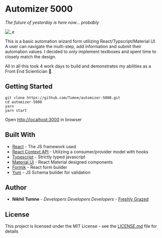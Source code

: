 
# Automizer 5000

_The future of yesterday is here now... probably_

![_e](https://user-images.githubusercontent.com/623755/115803047-106abe00-a3ae-11eb-9a03-550b83b759b5.jpg)


This is a basic automation wizard form utilizing React/Typscript/Material UI. A user can navigate the multi-step, add information and submit their automation values. I decided to only implement textboxes and spent time to closely match the design.

All in all this took 4 work days to build and demonstrates my abilities as a Front End Scientician 🚀.

## Getting Started

```
git clone https://github.com/Tumne/automizer-5000.git
cd automizer-5000
yarn
yarn start
```

Open [http://localhost:3000](http://localhost:3000) in browser

## Built With

- [React](https://reactjs.org/) - The JS framework used
- [React Context API](https://reactjs.org/docs/context.html) - Utilizing a consumer/provider model with hooks
- [Typescript](https://www.typescriptlang.org/) - Strictly typed javascript
- [Material UI](https://material-ui.com/) - React Material designed components
- [Formik](https://formik.org/) - React form builder
- [Yum](https://github.com/jquense/yup) - JS Schema builder for validation

## Author

- **Nikhil Tumne** - _Developers Developers Developers_ - [Freshly Grazed](http://freshlygrazed.com/)

## License

This project is licensed under the MIT License - see the [LICENSE.md](https://www.mit.edu/~amini/LICENSE.md) file for details
